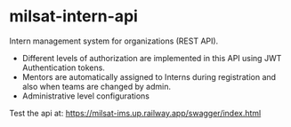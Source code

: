 # milsat-intern-api
Intern management system for organizations (REST API).

- Different levels of authorization are implemented in this API using JWT Authentication tokens.
- Mentors are automatically assigned to Interns during registration and also when teams are changed by admin.
- Administrative level configurations

Test the api at: https://milsat-ims.up.railway.app/swagger/index.html
